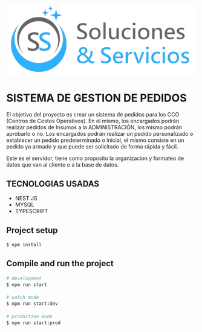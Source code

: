 ![alt text](https://raw.githubusercontent.com/LucasMacchi/SGP-SS/refs/heads/main/public/logo_big.webp)

# SISTEMA DE GESTION DE PEDIDOS

El objetivo del proyecto es crear un sistema de pedidos para los CCO (Centros de Costos Operativos). En el mismo, los encargados podrán realizar pedidos de Insumos a la ADMINISTRACIÓN, los mismo podrán aprobarlo o no. 
Los encargados podrán realizar un pedido personalizado o establecer un pedido predeterminado o inicial, el mismo consiste en un pedido ya armado y que puede ser solicitado de forma rápida y fácil.

Este es el servidor, tiene como proposito la organizacion y formateo de datos que van al cliente o a la base de datos.

## TECNOLOGIAS USADAS
- NEST JS
- MYSQL
- TYPESCRIPT

## Project setup

```bash
$ npm install
```

## Compile and run the project

```bash
# development
$ npm run start

# watch mode
$ npm run start:dev

# production mode
$ npm run start:prod
```

